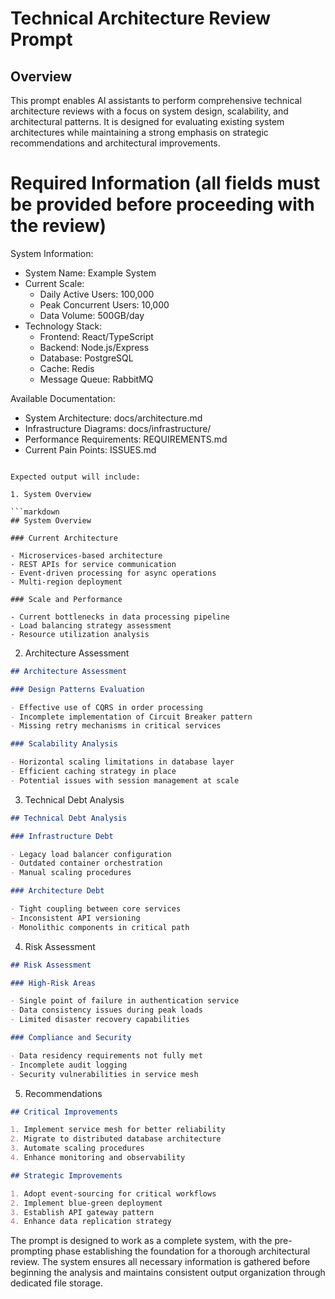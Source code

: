 # Technical Architecture Review Prompt

## Overview

This prompt enables AI assistants to perform comprehensive technical architecture reviews with a focus on system design, scalability, and architectural patterns. It is designed for evaluating existing system architectures while maintaining a strong emphasis on strategic recommendations and architectural improvements.

# Required Information (all fields must be provided before proceeding with the review)

System Information:

- System Name: Example System
- Current Scale:
  - Daily Active Users: 100,000
  - Peak Concurrent Users: 10,000
  - Data Volume: 500GB/day
- Technology Stack:
  - Frontend: React/TypeScript
  - Backend: Node.js/Express
  - Database: PostgreSQL
  - Cache: Redis
  - Message Queue: RabbitMQ

Available Documentation:

- System Architecture: docs/architecture.md
- Infrastructure Diagrams: docs/infrastructure/
- Performance Requirements: REQUIREMENTS.md
- Current Pain Points: ISSUES.md

````

Expected output will include:

1. System Overview

```markdown
## System Overview

### Current Architecture

- Microservices-based architecture
- REST APIs for service communication
- Event-driven processing for async operations
- Multi-region deployment

### Scale and Performance

- Current bottlenecks in data processing pipeline
- Load balancing strategy assessment
- Resource utilization analysis
````

2. Architecture Assessment

```markdown
## Architecture Assessment

### Design Patterns Evaluation

- Effective use of CQRS in order processing
- Incomplete implementation of Circuit Breaker pattern
- Missing retry mechanisms in critical services

### Scalability Analysis

- Horizontal scaling limitations in database layer
- Efficient caching strategy in place
- Potential issues with session management at scale
```

3. Technical Debt Analysis

```markdown
## Technical Debt Analysis

### Infrastructure Debt

- Legacy load balancer configuration
- Outdated container orchestration
- Manual scaling procedures

### Architecture Debt

- Tight coupling between core services
- Inconsistent API versioning
- Monolithic components in critical path
```

4. Risk Assessment

```markdown
## Risk Assessment

### High-Risk Areas

- Single point of failure in authentication service
- Data consistency issues during peak loads
- Limited disaster recovery capabilities

### Compliance and Security

- Data residency requirements not fully met
- Incomplete audit logging
- Security vulnerabilities in service mesh
```

5. Recommendations

```markdown
## Critical Improvements

1. Implement service mesh for better reliability
2. Migrate to distributed database architecture
3. Automate scaling procedures
4. Enhance monitoring and observability

## Strategic Improvements

1. Adopt event-sourcing for critical workflows
2. Implement blue-green deployment
3. Establish API gateway pattern
4. Enhance data replication strategy
```

The prompt is designed to work as a complete system, with the pre-prompting phase establishing the foundation for a thorough architectural review. The system ensures all necessary information is gathered before beginning the analysis and maintains consistent output organization through dedicated file storage.
